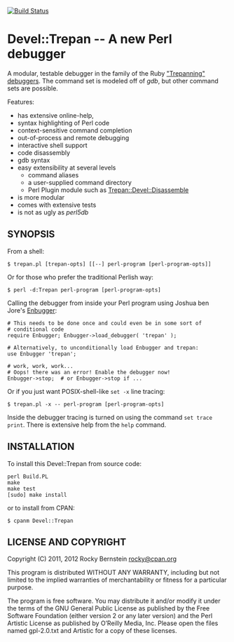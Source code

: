 [![Build Status](https://travis-ci.org/rocky/Perl-Devel-Trepan.png)](https://travis-ci.org/rocky/Perl-Devel-Trepan)

Devel::Trepan -- A new Perl debugger
====================================

A modular, testable debugger in the family of the Ruby ["Trepanning"](https://github.com/rocky/rb-trepanning/wiki) [debuggers](https://github.com/rocky/rb-trepanning/wiki). The command set is modeled off of _gdb_, but other command sets are possible.

Features:
* has extensive online-help,
* syntax highlighting of Perl code
* context-sensitive command completion
* out-of-process and remote debugging
* interactive shell support
* code disassembly
* gdb syntax
* easy extensibility at several levels
    * command aliases
    * a user-supplied command directory
    * Perl Plugin module such as [Trepan::Devel::Disassemble](https://github.com/rocky/Perl-Devel-Trepan-Disassemble)
* is more modular
* comes with extensive tests
* is not as ugly as _perl5db_

SYNOPSIS
--------

From a shell:

    $ trepan.pl [trepan-opts] [[--] perl-program [perl-program-opts]]

Or for those who prefer the traditional Perlish way:

    $ perl -d:Trepan perl-program [perl-program-opts]

Calling the debugger from inside your Perl program using Joshua ben
Jore's [Enbugger](http://search.cpan.org/~jjore/Enbugger/):

    # This needs to be done once and could even be in some sort of
    # conditional code
    require Enbugger; Enbugger->load_debugger( 'trepan' );

    # Alternatively, to unconditionally load Enbugger and trepan:
    use Enbugger 'trepan';

    # work, work, work...
    # Oops! there was an error! Enable the debugger now!
    Enbugger->stop;  # or Enbugger->stop if ...

Or if you just want POSIX-shell-like `set -x` line tracing:

    $ trepan.pl -x -- perl-program [perl-program-opts]

Inside the debugger tracing is turned on using the command `set trace print`.
There is extensive help from the `help` command.


INSTALLATION
------------

To install this Devel::Trepan from source code:

    perl Build.PL
    make
    make test
    [sudo] make install

or to install from CPAN:

    $ cpanm Devel::Trepan


LICENSE AND COPYRIGHT
---------------------

Copyright (C) 2011, 2012 Rocky Bernstein <rocky@cpan.org>

This program is distributed WITHOUT ANY WARRANTY, including but not
limited to the implied warranties of merchantability or fitness for a
particular purpose.

The program is free software. You may distribute it and/or modify it
under the terms of the GNU General Public License as published by the
Free Software Foundation (either version 2 or any later version) and
the Perl Artistic License as published by O’Reilly Media, Inc. Please
open the files named gpl-2.0.txt and Artistic for a copy of these
licenses.
